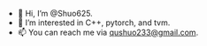 - 👋 Hi, I’m @Shuo625.
- 👀 I’m interested in C++, pytorch, and tvm.
- 📫 You can reach me via <qushuo233@gmail.com>.

